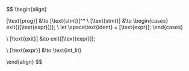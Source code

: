 $$
\begin{align}

[\text{prog}] &\to [\text{stmt}]^*
\\ [\text{stmt}] &\to 
\begin{cases}
    exit{([\text{expr}])}; \\
    let \space\text{ident} = [\text{expr}];
\end{cases}


\\ [\text{exit}] &\to exit([\text{expr}]);

\\ [\text{expr}] &\to \text{int\_lit}

\end{align}
$$
